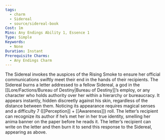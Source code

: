 ```yaml
---
tags:
  - charm
  - Sidereal
  - source/sidereal-book
Cost: 1m
Mins: Any Endings Ability 1, Essence 1
Type: Simple
Keywords:
  - None
Duration: Instant
Prerequisite Charms:
  - Any Endings Charm
---
```

The Sidereal invokes the auspices of the Rising Smoke to ensure her official communications swiftly meet their end in the hands of their recipients. The Sidereal burns a letter addressed to a fellow Sidereal, a god in the [[Lore/Factions/Bureau of Destiny|Bureau of Destiny]]’s employ, or any character who holds authority over her within a hierarchy or bureaucracy. It appears instantly, hidden discreetly against his skin, regardless of the distance between them. Noticing its appearance requires magical senses and a difficulty 7 ([[Perception]] + [[Awareness]]) roll. The letter’s recipient can recognize its author if he’s met her in her true identity, smelling her anima banner on the paper before he reads it. The letter’s recipient can write on the letter and then burn it to send this response to the Sidereal, appearing as above.